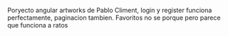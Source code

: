 Poryecto angular artworks de Pablo Climent, login y register funciona perfectamente, paginacion tambien. Favoritos no se porque pero parece que funciona a ratos